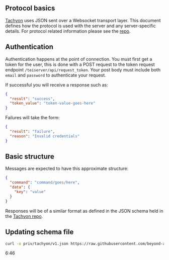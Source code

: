 ## Protocol basics
[Tachyon](https://github.com/beyond-all-reason/tachyon) uses JSON sent over a Websocket transport layer. This document defines how the protocol is used with the server and any server-specific details. For protocol related information please see the [repo](https://github.com/beyond-all-reason/tachyon).

## Authentication
Authentication happens at the point of connection. You must first get a token for the user, this is done with a POST request to the token request endpoint `/teiserver/api/request_token`. Your post body must include both `email` and `password` to authenticate your request.

If successful you will receive a response such as:
```json
{
  "result": "success",
  "token_value": "token-value-goes-here"
}
```

Failures will take the form:
```json
{
  "result": "failure",
  "reason": "Invalid credentials"
}
```

## Basic structure
Messages are expected to have this approximate structure:
```json
{
  "command": "command/goes/here",
  "data": {
    "key": "value"
  }
}
```

Responses will be of a similar format as defined in the JSON schema held in the [Tachyon repo](https://github.com/beyond-all-reason/tachyon).


## Updating schema file
```bash
curl -o priv/tachyon/v1.json https://raw.githubusercontent.com/beyond-all-reason/tachyon/master/schema.json
```

6:46